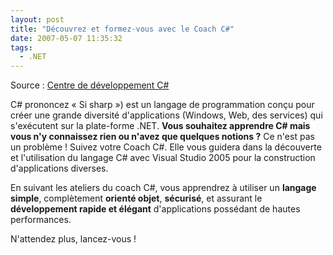 ```yaml
---
layout: post
title: "Découvrez et formez-vous avec le Coach C#"
date: 2007-05-07 11:35:32
tags:
  - .NET
---
```


Source&nbsp;: [Centre de développement C#](http://msdn.microsoft.com/en-us/vstudio/bb409645.aspx)

C# prononcez «&nbsp;Si sharp&nbsp;») est un langage de programmation conçu pour créer une grande diversité d&#039;applications (Windows, Web, des services) qui s&#039;exécutent sur la plate-forme .NET. **Vous souhaitez apprendre C# mais vous n'y connaissez rien ou n'avez que quelques notions&nbsp;?** Ce n'est pas un problème&nbsp;! Suivez votre Coach C#. Elle vous guidera dans la découverte et l'utilisation du langage C# avec Visual Studio 2005 pour la construction d'applications diverses.

En suivant les ateliers du coach C#, vous apprendrez à utiliser un **langage simple**, complètement **orienté objet**, **sécurisé**, et assurant le **développement rapide et élégant** d'applications possédant de hautes performances.

N'attendez plus, lancez-vous&nbsp;!

